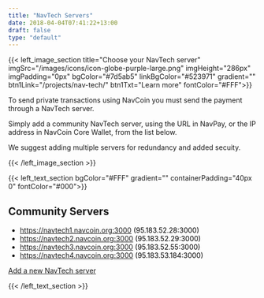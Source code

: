 ```yaml
---
title: "NavTech Servers"
date: 2018-04-04T07:41:22+13:00
draft: false
type: "default"
---
```


{{< left_image_section
    title="Choose your NavTech server"
    imgSrc="/images/icons/icon-globe-purple-large.png"
    imgHeight="286px"
    imgPadding="0px"
    bgColor="#7d5ab5"
    linkBgColor="#523971"
    gradient=""
    btn1Link="/projects/nav-tech/"
    btn1Txt="Learn more"
    fontColor="#FFF">}}
<p>To send private transactions using NavCoin you must send the payment through a NavTech server.</p>
<p>Simply add a community NavTech server, using the URL in NavPay, or the IP address in NavCoin Core Wallet, from the list below.</p>
<p>We suggest adding multiple servers for redundancy and added secuity.</p>
{{< /left_image_section >}}

{{< left_text_section
    bgColor="#FFF"
    gradient=""
    containerPadding="40px 0"
    fontColor="#000">}}
    <h2>Community Servers</h2>
    <ul style="color: #000">
        <li>https://navtech1.navcoin.org:3000 (95.183.52.28:3000)</li>
        <li>https://navtech2.navcoin.org:3000 (95.183.52.29:3000)</li>
        <li>https://navtech3.navcoin.org:3000 (95.183.52.55:3000)</li>
        <li>https://navtech4.navcoin.org:3000 (95.183.53.184:3000)</li>
    </ul>
    <p><a href="https://github.com/NAVCoin/nav-community-site/blob/master/content/navtech-servers/index.md">Add a new NavTech server</a></p>

{{< /left_text_section >}}